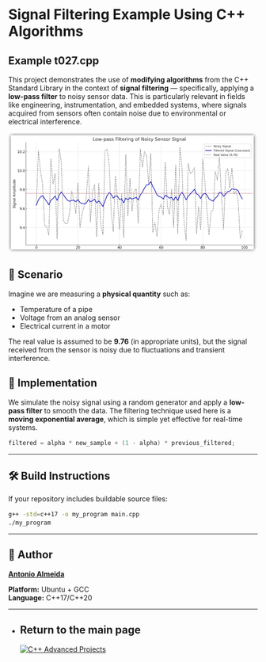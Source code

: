 # Signal Filtering Example Using C++ Algorithms

## Example t027.cpp

This project demonstrates the use of **modifying algorithms** from the C++ Standard Library in the context of **signal filtering** — specifically, applying a **low-pass filter** to noisy sensor data. This is particularly relevant in fields like engineering, instrumentation, and embedded systems, where signals acquired from sensors often contain noise due to environmental or electrical interference.

![low-pass filter](./low_pass_filter.jpg) 

## 🧪 Scenario

Imagine we are measuring a **physical quantity** such as:

- Temperature of a pipe
- Voltage from an analog sensor
- Electrical current in a motor

The real value is assumed to be **9.76** (in appropriate units), but the signal received from the sensor is noisy due to fluctuations and transient interference. 

## 🧰 Implementation

We simulate the noisy signal using a random generator and apply a **low-pass filter** to smooth the data. The filtering technique used here is a **moving exponential average**, which is simple yet effective for real-time systems.

```cpp
filtered = alpha * new_sample + (1 - alpha) * previous_filtered;

```
---

## 🛠️ Build Instructions

If your repository includes buildable source files:
```bash
g++ -std=c++17 -o my_program main.cpp
./my_program

```

---

## 👤 Author
**[Antonio Almeida](https://alfecjo.github.io/)**

**Platform:** Ubuntu + GCC  
**Language:** C++17/C++20  

---

- ## Return to the main page
  [![C++ Advanced Projects](https://img.shields.io/badge/C++_Advanced-000000?style=for-the-badge&logo=github&logoColor=white)](https://github.com/alfecjo/Cplus_plus_Advanced/tree/main/archives/module/004_STL-AlgorithmsModifying)





